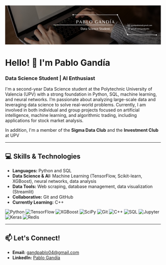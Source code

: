 <p align="center">
  <img src="Images/Banner.png" alt="Banner">
</p>

# Hello! 👋 I'm Pablo Gandía

### Data Science Student | AI Enthusiast

I'm a second-year Data Science student at the Polytechnic University of Valencia (UPV) with a strong foundation in Python, SQL, machine learning, and neural networks. I’m passionate about analyzing large-scale data and leveraging data science to solve real-world problems. Currently, I am involved in both individual and group projects focused on artificial intelligence, machine learning, and algorithmic trading, including applications for stock market analysis.

In addition, I'm a member of the **Sigma Data Club** and the **Investment Club** at UPV

---

## 💻 Skills & Technologies

- **Languages:** Python and SQL
- **Data Science & AI:** Machine Learning (TensorFlow, Scikit-learn, XGBoost), neural networks, data analysis
- **Data Tools:** Web scraping, database management, data visualization (Streamlit)
- **Collaborative:** Git and GitHub
- **Currently Learning:** C++

<p align="left">
  <!-- Python -->
  <img src="https://img.shields.io/badge/Python-3776AB?style=flat&logo=python&logoColor=white" alt="Python"/>
  
  <!-- TensorFlow -->
  <img src="https://img.shields.io/badge/TensorFlow-FF6F00?style=flat&logo=tensorflow&logoColor=white" alt="TensorFlow"/>

  <!-- XGBoost -->
  <img src="https://img.shields.io/badge/XGBoost-3A6E4F?style=flat&logo=xgboost&logoColor=white" alt="XGBoost"/>
  
  <!-- SciPy -->
  <img src="https://img.shields.io/badge/SciPy-8C4DFF?style=flat&logo=scipy&logoColor=white" alt="SciPy"/>
  
  <!-- Git -->
  <img src="https://img.shields.io/badge/Git-F05032?style=flat&logo=git&logoColor=white" alt="Git"/>
  
  <!-- C++ -->
  <img src="https://img.shields.io/badge/C%2B%2B-00599C?style=flat&logo=c%2B%2B&logoColor=white" alt="C++"/>
  
  <!-- SQL -->
  <img src="https://img.shields.io/badge/SQL-4479A1?style=flat&logo=postgresql&logoColor=white" alt="SQL"/>
  
  <!-- Jupyter -->
  <img src="https://img.shields.io/badge/Jupyter-FF2B00?style=flat&logo=jupyter&logoColor=white" alt="Jupyter"/>
  
  <!-- Keras -->
  <img src="https://img.shields.io/badge/Keras-D00000?style=flat&logo=keras&logoColor=white" alt="Keras"/>
  
  <!-- Redis -->
  <img src="https://img.shields.io/badge/Redis-DC382D?style=flat&logo=redis&logoColor=white" alt="Redis"/>
</p>



---


## 📫 Let's Connect!

- **Email:** gandpablo04@gmail.com
- **LinkedIn:** [Pablo Gandía](https://www.linkedin.com/in/pablogandia)


